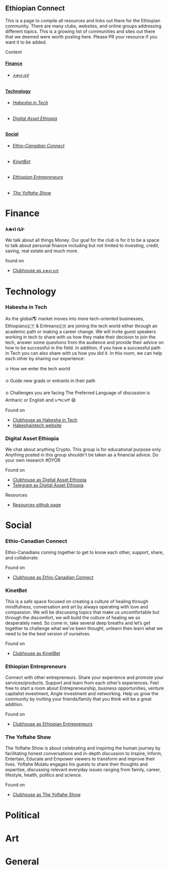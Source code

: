 ## Ethiopian Connect

This is a page to compile all resources and links out there for the Ethiopian community. There are many clubs, websites, and online groups addressing different topics. This is a growing list of communities and sites out there that we deemed were worth posting here. Please PR your resource if you want it to be added.

Content

#### [Finance](#finance)
 - ###### [እቁብ ቤት](#እቁብ-ቤት)

#### [Technology](#technology)
 - ###### [Habesha in Tech](#habesha-in-tech)
 - ###### [Digital Asset Ethiopia](#digital-asset-ethiopia)

#### [Social](#social)
 - ###### [Ethio-Canadian Connect](#ethio-canadian-connect)
 - ###### [KinetBet](#kinetbet)
 - ###### [Ethiopian Entrepreneurs](#ethiopian-entrepreneurs)
 - ###### [The Yoftahe Show](#the-yoftahe-show)

# Finance

### እቁብ ቤት 

We talk about all things Money. Our goal for the club is for it to be a  space  to talk about personal finance including but not limited to investing, credit,  saving, real estate and much more.

found on 
 - [Clubhouse as እቁብ ቤት](https://www.clubhouse.com/club/%E1%8A%A5%E1%89%81%E1%89%A5-%E1%89%A4%E1%89%B5) 

# Technology

### Habesha in Tech

As the global🌎 market moves into more tech-oriented businesses, Ethiopians🇪🇹 & Eritreans🇪🇷 are joining the tech world either through an academic path or making a career change.  We will invite guest speakers working in tech to share with us how they make their decision to join the tech, answer some questions from the audience and provide their advice on how to be successful in the field. In addition, if you have a successful path in Tech you can also share with us how you did it.  In this room, we can help each other by sharing our experience:         

❇️  How we enter the tech world        

❇️  Guide new grads or entrants in their path        

❇️  Challenges you are facing The Preferred Language of discussion is Amharic or English and አማርዝኛ 😄

Found on 
 - [Clubhouse as Habesha in Tech](https://www.clubhouse.com/club/habesha-in-tech) 
 - [Habeshaintech website](https://www.Habeshaintech.club)

### Digital Asset Ethiopia

We chat about anything Crypto. This group is for educational purpose only. Anything posted in this group shouldn't be taken as a financial advice. Do your own research #DYOR

Found on

- [Clubhouse as Digital Asset Ethiopia](https://www.clubhouse.com/club/digital-asset-ethiopia)
- [Telegram as Digital Asset Ethiopia](https://t.me/joinchat/TdAFwzlTUrIoU7HQ)

Resources

- [Resources github page](https://digitalassetethiopia.github.io/resources/)

# Social

### Ethio-Canadian Connect

Ethio-Canadians coming together to get to know each other, support, share, and collaborate.

Found on

- [Clubhouse as Ethio-Canadian Connect](https://www.clubhouse.com/club/ethio-canadian-connect)

### KinetBet

This is a safe space focused on creating a culture of healing through mindfulness, conversation and art by always operating with love and compassion. We will be discussing topics that make us uncomfortable but through the discomfort, we will build the culture of healing we so desperately need. So come in, take several deep breaths and let’s get together to challenge what we’ve been thought, unlearn then learn what we need to be the best version of ourselves.

Found on 

- [Clubhouse as KinetBet](https://www.clubhouse.com/club/kinetbet)

### Ethiopian Entrepreneurs

Connect with other entrepreneurs. Share your experience and promote your services/products. Support and learn from each other’s experiences. Feel free to start a room about Entrepreneurship, business opportunities, venture capitalist investment, Angle investment and networking. Help us grow the community by inviting your friends/family that you think will be a great addition.

Found on

- [Clubhouse as Ethiopian Entrepreneurs](https://www.clubhouse.com/club/ethiopian-entreprene)

### The Yoftahe Show

The Yoftahe Show is about celebrating and inspiring the human journey by facilitating honest conversations and in-depth discussion to Inspire, Inform, Entertain, Educate and Empower viewers to transform and improve their lives. Yoftahe Mulatu engages his guests to share their thoughts and expertise, discussing relevant everyday issues ranging from family, career, lifestyle, health, politics and science.

Found on

- [Clubhouse as The Yoftahe Show](https://www.clubhouse.com/club/the-yoftahe-show)

# Political

# Art

# General
